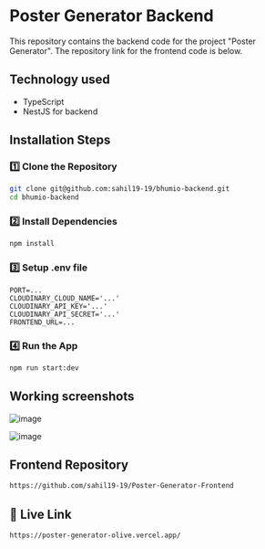 # Poster Generator Backend

This repository contains the backend code for the project "Poster Generator". The repository link for the frontend code is below.

##  Technology used
-  TypeScript
-  NestJS for backend

##  Installation Steps
### **1️⃣ Clone the Repository**

```bash
git clone git@github.com:sahil19-19/bhumio-backend.git
cd bhumio-backend
```

### **2️⃣ Install Dependencies**

```bash
npm install
```

### **3️⃣ Setup .env file**
```
PORT=...
CLOUDINARY_CLOUD_NAME='...'
CLOUDINARY_API_KEY='...'
CLOUDINARY_API_SECRET='...'
FRONTEND_URL=...
```

### **4️⃣ Run the App**

```bash
npm run start:dev
```

##  Working screenshots

![image](https://github.com/user-attachments/assets/f4f87038-979c-419f-aa68-b47cb2306fac)

![image](https://github.com/user-attachments/assets/c07e45dd-79d4-4e08-9e6b-8840ad4097ef)


##  Frontend Repository

```bash
https://github.com/sahil19-19/Poster-Generator-Frontend
```

## 📌 **Live Link**

```
https://poster-generator-olive.vercel.app/
```


